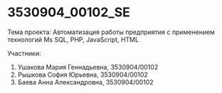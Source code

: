# 3530904_00102_SE

Тема проекта: Автоматизация работы предприятия с применением технологий Ms SQL, PHP, JavaScript, HTML

Участники:
1. Ушакова Мария Геннадьевна, 3530904/00102
2. Рышкова София Юрьевна, 3530904/00102
3. Баева Анна Александровна, 3530904/00102
